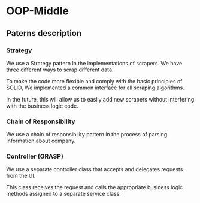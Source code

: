 # OOP-Middle

## Paterns description

### Strategy
We use a Strategy pattern in the implementations of scrapers. We have three different ways to scrap different data.

To make the code more flexible and comply with the basic principles of SOLID, We implemented a common interface for all scraping algorithms.

In the future, this will allow us to easily add new scrapers without interfering with the business logic code.

### Chain of Responsibility
We use a chain of responsibility pattern in the process of parsing information about company.

### Controller (GRASP)
We use a separate controller class that accepts and delegates requests from the UI.

This class receives the request and calls the appropriate business logic methods assigned to a separate service class.

